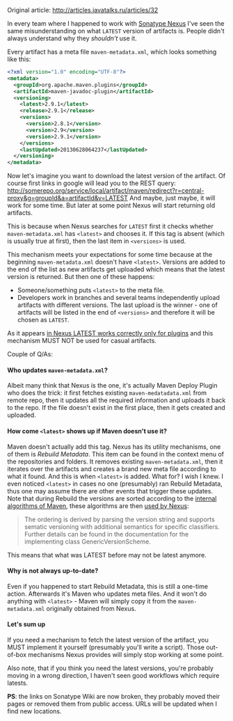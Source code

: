 Original article: http://articles.javatalks.ru/articles/32

In every team where I happened to work with [Sonatype Nexus](http://www.sonatype.org/nexus/) I've seen the same misunderstanding on what `LATEST` version of artifacts is. People didn't always understand why they *shouldn't* use it.

Every artifact has a meta file `maven-metadata.xml`, which looks something like this:
```xml
<?xml version="1.0" encoding="UTF-8"?>
<metadata>
  <groupId>org.apache.maven.plugins</groupId>
  <artifactId>maven-javadoc-plugin</artifactId>
  <versioning>
    <latest>2.9.1</latest>
    <release>2.9.1</release>
    <versions>
      <version>2.8.1</version>
      <version>2.9</version>
      <version>2.9.1</version>
    </versions>
    <lastUpdated>20130628064237</lastUpdated>
  </versioning>
</metadata>
```

Now let's imagine you want to download the latest version of the artifact. Of course first links in google will lead you to the REST query:  http://somerepo.org/service/local/artifact/maven/redirect?r=central-proxy&g=groupId&a=artifactId&v=LATEST And maybe, just maybe, it will work for some time. But later at some point Nexus will start returning old artifacts.

This is because when Nexus searches for `LATEST` first it checks whether `maven-metadata.xml` has `<latest>` and chooses it. If this tag is absent (which is usually true at first), then the last item in `<versions>` is used.

This mechanism meets your expectations for some time because at the beginning `maven-metadata.xml` doesn't have `<latest>`. Versions are added to the end of the list as new artifacts get uploaded which means that the latest version is returned. But then one of these happens:
* Someone/something puts `<latest>` to the meta file.
* Developers work in branches and several teams independently upload artifacts with different versions. The last upload is the winner - one of artifacts will be listed in the end of `<versions>` and therefore it will be chosen as `LATEST`.

As it appears [in Nexus LATEST works correctly only for plugins](https://docs.sonatype.com/display/SPRTNXOSS/Nexus+FAQ#NexusFAQ-Q.The"latest"and"release"tagsinmaven-metadata.xmlarenotbeingupdatedafterdeployingartifacts) and this mechanism MUST NOT be used for casual artifacts.

Couple of Q/As:

#### Who updates `maven-metadata.xml`?

Albeit many think that Nexus is the one, it's actually Maven Deploy Plugin who does the trick: it first fetches existing `maven-medatadata.xml` from remote repo, then it updates all the required information and uploads it back to the repo. If the file doesn't exist in the first place, then it gets created and uploaded.

#### How come `<latest>` shows up if Maven doesn't use it?

Maven doesn't actually add this tag. Nexus has its utility mechanisms, one of them is *Rebuild Metadata*. This item can be found in the context menu of the repositories and folders. It removes existing `maven-metadata.xml`, then it iterates over the artifacts and creates a brand new meta file according to what it found. And this is when `<latest>` is added. What for? I wish I knew. I even noticed `<latest>` in cases no one (presumably) ran Rebuild Metadata, thus one may assume there are other events that trigger these updates. Note that during Rebuild the versions are sorted according to the [internal algorithms of Maven](http://sonatype.github.io/sonatype-aether/apidocs/org/sonatype/aether/util/version/GenericVersionScheme.html), these algorithms are then [used by Nexus](http://books.sonatype.com/nexus-book/reference/confignx-sect-managing-tasks.html):
> The ordering is derived by parsing the version string and supports sematic versioning with additional semantics for specific classifiers. Further details can be found in the documentation for the implementing class GenericVersionScheme.

This means that what was LATEST before may not be latest anymore.

#### Why <latest> is not always up-to-date?

Even if you happened to start Rebuild Metadata, this is still a one-time action. Afterwards it's Maven who updates meta files. And it won't do anything with `<latest>` - Maven will simply copy it from the `maven-metadata.xml` originally obtained from Nexus.

#### **Let's sum up**

If you need a mechanism to fetch the latest version of the artifact, you MUST implement it yourself (presumably you'll write a script). Those out-of-box mechanisms Nexus provides will simply stop working at some point.

Also note, that if you think you need the latest versions, you're probably moving in a wrong direction, I haven't seen good workflows which require latests.

**PS**: the links on Sonatype Wiki are now broken, they probably moved their pages or removed them from public access. URLs will be updated when I find new locations.
